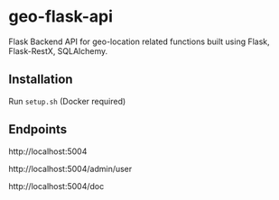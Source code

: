 # geo-flask-api

Flask Backend API for geo-location related functions built using Flask, Flask-RestX, SQLAlchemy.

## Installation

Run `setup.sh` (Docker required)

## Endpoints

http://localhost:5004

http://localhost:5004/admin/user

http://localhost:5004/doc
